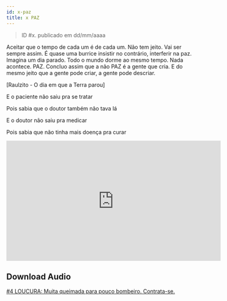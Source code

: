 ```yaml
---
id: x-paz
title: x PAZ
---
```


> ID #x. publicado em dd/mm/aaaa

Aceitar que o tempo de cada um é de cada um. Não tem jeito. Vai ser sempre assim. É quase uma burrice insistir no contrário, interferir na paz. Imagina um dia parado. Todo o mundo dorme ao mesmo tempo. Nada acontece. PAZ. Concluo assim que a não PAZ é a gente que cria. E do mesmo jeito que a gente pode criar, a gente pode descriar.

[Raulzito - O dia em que a Terra parou]

E o paciente não saiu pra se tratar

Pois sabia que o doutor também não tava lá

E o doutor não saiu pra medicar

Pois sabia que não tinha mais doença pra curar

<iframe width="560" height="315" src="https://www.youtube.com/embed/Z2o3avbWHU0" frameborder="0" allow="accelerometer; autoplay; clipboard-write; encrypted-media; gyroscope; picture-in-picture" allowfullscreen></iframe>

## Download Audio

<a href="/audio/xx-dd-mm-aaaa-paz.mp3" target="_blank">#4 LOUCURA: Muita queimada para pouco bombeiro. Contrata-se.</a>